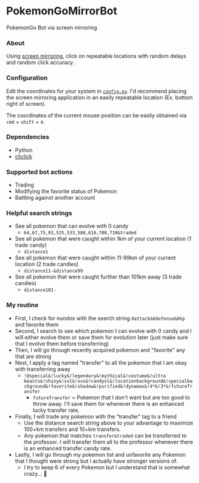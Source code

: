 # PokemonGoMirrorBot
PokemonGo Bot via screen mirroring

### About
Using [screen mirroring](https://support.apple.com/en-us/120421), click on repeatable locations with random delays and random click accuracy.

### Configuration
Edit the coordinates for your system in [`config.py`](config.py). I'd recommend placing the screen mirroring application in an easily repeatable location (Ex. bottom right of screen).

The coordinates of the current mouse position can be easily obtained via `cmd` + `shift` + `4`.
<!--
Some of the scripts use `Cliclick.get_color()`, which takes a screenshot, to make sure the scripts are on the expected screen. Disable the "Catch Card" notification as this notification can cause some scripts to fail.
* Pokeball (bottom center) -> Settings (top right) -> Notifications -> In-Game Notifications -> Catch Card -> Off

The easiest way to find out the color at a certain location is by using macOS's built in "Digital Color Meter.app".
-->

### Dependencies
* Python
* [cliclick](https://github.com/BlueM/cliclick)

### Supported bot actions
* Trading
* Modifying the favorite status of Pokemon
* Battling against another account

### Helpful search strings
* See all pokemon that can evolve with 0 candy
  * `64,67,75,93,525,533,588,616,708,710&traded`
* See all pokemon that were caught within 1km of your current location (1 trade candy)
  * `distance1`
* See all pokemon that were caught within 11-99km of your current location (2 trade candies)
  * `distance11-&distance99`
* See all pokemon that were caught further than 101km away (3 trade candies)
  * `distance101-`

### My routine
* First, I check for nundos with the search string `0attack&0defense&0hp` and favorite them
* Second, I search to see which pokemon I can evolve with 0 candy and I will either evolve them or save them for evolution later (just make sure that I evolve them before transferring)
* Then, I will go through recently acquired pokemon and "favorite" any that are strong
* Next, I apply a tag named "transfer" to all the pokemon that I am okay with transferring away
  * `!@special&!lucky&!legendary&!mythical&!costume&!ultra beasts&!shiny&!xxl&!xxs&!candyxl&!locationbackground&!specialbackground&!favorite&!shadow&!purified&!dynamax&!4*&!3*&!futureTransfer`
    * `futureTransfer` = Pokemon that I don't want but are too good to throw away. I'll save them for whenever there is an enhanced lucky transfer rate.
* Finally, I will trade any pokemon with the "transfer" tag to a friend
  * Use the distance search string above to your advantage to maximize 100+km transfers and 10+km transfers.
  * Any pokemon that matches `transfer&traded` can be transferred to the professor. I will transfer them all to the professor whenever there is an enhanced transfer candy rate.
* Lastly, I will go through my pokemon list and unfavorite any Pokemon that I thought were strong but I actually have stronger versions of.
  * I try to keep 6 of every Pokemon but I understand that is somewhat crazy... 😬
